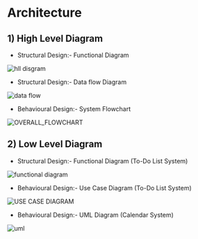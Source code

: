 # Architecture

## 1) High Level Diagram
* Structural Design:- Functional Diagram

![hll disgram](https://user-images.githubusercontent.com/46949702/156751375-424b16c3-b4a1-4746-83b2-3e94619ede61.png)

* Structural Design:- Data flow Diagram

![data flow](https://user-images.githubusercontent.com/46949702/153708757-31d92478-1279-4682-9250-2fe927ea6489.png) 

* Behavioural Design:- System Flowchart

![OVERALL_FLOWCHART](https://user-images.githubusercontent.com/46949702/153708743-e046ba02-8cfb-4030-90d4-899c918d827a.png)

## 2) Low Level Diagram
* Structural Design:- Functional Diagram (To-Do List System)

![functional diagram](https://user-images.githubusercontent.com/46949702/153708758-fc0476f5-779a-47fd-91ec-87ba23ce6c02.png)
* Behavioural Design:- Use Case Diagram (To-Do List System)

![USE CASE DIAGRAM](https://user-images.githubusercontent.com/46949702/153708737-e53f4004-9620-40e9-bc92-a0b685345b2f.png)
* Behavioural Design:- UML Diagram (Calendar System)

![uml](https://user-images.githubusercontent.com/46949702/156751381-3d66f482-6ea2-4323-9fe8-312628636818.png)




